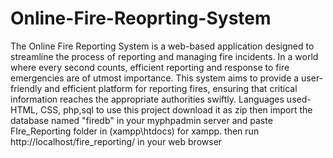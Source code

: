 # Online-Fire-Reoprting-System
The Online Fire Reporting System is a web-based application designed to streamline the process of reporting and managing fire incidents. In a world where every second counts, efficient reporting and response to fire emergencies are of utmost importance. This system aims to provide a user-friendly and efficient platform for reporting fires, ensuring that critical information reaches the appropriate authorities swiftly.
Languages used- HTML, CSS, php,sql
to use this project download it as zip then 
import the database named "firedb" in your myphpadmin server
and paste FIre_Reporting folder in (xampp\htdocs) for xampp.
then run
http://localhost/fire_reporting/ in your web browser
